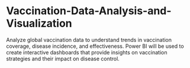 # Vaccination-Data-Analysis-and-Visualization
Analyze global vaccination data to understand trends in vaccination coverage, disease incidence, and effectiveness. Power BI will be used to  create interactive dashboards that provide insights on vaccination strategies and their impact on disease control.
